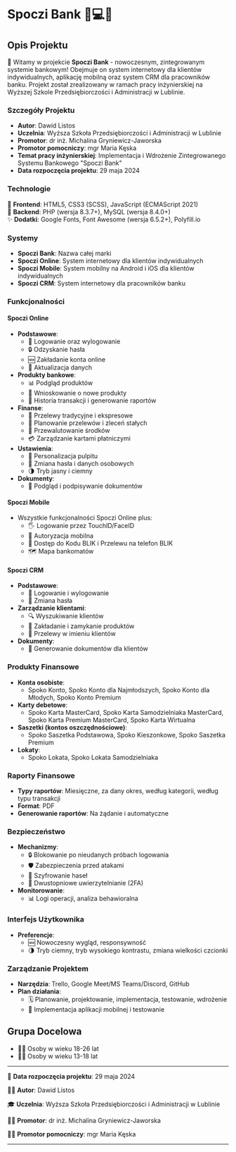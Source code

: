 # Spoczi Bank 🏦💻📱

## Opis Projektu

🎉 Witamy w projekcie **Spoczi Bank** - nowoczesnym, zintegrowanym systemie bankowym! Obejmuje on system internetowy dla klientów indywidualnych, aplikację mobilną oraz system CRM dla pracowników banku. Projekt został zrealizowany w ramach pracy inżynierskiej na Wyższej Szkole Przedsiębiorczości i Administracji w Lublinie.

### Szczegóły Projektu

- **Autor**: Dawid Listos
- **Uczelnia**: Wyższa Szkoła Przedsiębiorczości i Administracji w Lublinie
- **Promotor**: dr inż. Michalina Gryniewicz-Jaworska
- **Promotor pomocniczy**: mgr Maria Kęska
- **Temat pracy inżynierskiej**: Implementacja i Wdrożenie Zintegrowanego Systemu Bankowego "Spoczi Bank"
- **Data rozpoczęcia projektu**: 29 maja 2024

### Technologie

🚀 **Frontend**: HTML5, CSS3 (SCSS), JavaScript (ECMAScript 2021)  
🔧 **Backend**: PHP (wersja 8.3.7+), MySQL (wersja 8.4.0+)  
✨ **Dodatki**: Google Fonts, Font Awesome (wersja 6.5.2+), Polyfill.io

### Systemy

- **Spoczi Bank**: Nazwa całej marki
- **Spoczi Online**: System internetowy dla klientów indywidualnych
- **Spoczi Mobile**: System mobilny na Android i iOS dla klientów indywidualnych
- **Spoczi CRM**: System internetowy dla pracowników banku

### Funkcjonalności

#### Spoczi Online

- **Podstawowe**:
  - 🔑 Logowanie oraz wylogowanie
  - 🔒 Odzyskanie hasła
  - 🆕 Zakładanie konta online
  - 🔄 Aktualizacja danych
- **Produkty bankowe**:
  - 📊 Podgląd produktów
  - 📝 Wnioskowanie o nowe produkty
  - 📜 Historia transakcji i generowanie raportów
- **Finanse**:
  - 💸 Przelewy tradycyjne i ekspresowe
  - 📅 Planowanie przelewów i zleceń stałych
  - 💱 Przewalutowanie środków
  - 💳 Zarządzanie kartami płatniczymi
- **Ustawienia**:
  - 🎨 Personalizacja pulpitu
  - 🔐 Zmiana hasła i danych osobowych
  - 🌗 Tryb jasny i ciemny
- **Dokumenty**:
  - 📄 Podgląd i podpisywanie dokumentów

#### Spoczi Mobile

- Wszystkie funkcjonalności Spoczi Online plus:
  - 🖐 Logowanie przez TouchID/FaceID
  - 📲 Autoryzacja mobilna
  - 🔢 Dostęp do Kodu BLIK i Przelewu na telefon BLIK
  - 🗺️ Mapa bankomatów

#### Spoczi CRM

- **Podstawowe**:
  - 🔑 Logowanie i wylogowanie
  - 🔐 Zmiana hasła
- **Zarządzanie klientami**:
  - 🔍 Wyszukiwanie klientów
  - 📂 Zakładanie i zamykanie produktów
  - 💸 Przelewy w imieniu klientów
- **Dokumenty**:
  - 📄 Generowanie dokumentów dla klientów

### Produkty Finansowe

- **Konta osobiste**:
  - Spoko Konto, Spoko Konto dla Najmłodszych, Spoko Konto dla Młodych, Spoko Konto Premium
- **Karty debetowe**:
  - Spoko Karta MasterCard, Spoko Karta Samodzielniaka MasterCard, Spoko Karta Premium MasterCard, Spoko Karta Wirtualna
- **Saszetki (kontos oszczędnościowe)**:
  - Spoko Saszetka Podstawowa, Spoko Kieszonkowe, Spoko Saszetka Premium
- **Lokaty**:
  - Spoko Lokata, Spoko Lokata Samodzielniaka

### Raporty Finansowe

- **Typy raportów**: Miesięczne, za dany okres, według kategorii, według typu transakcji
- **Format**: PDF
- **Generowanie raportów**: Na żądanie i automatyczne

### Bezpieczeństwo

- **Mechanizmy**:
  - 🔒 Blokowanie po nieudanych próbach logowania
  - 🛡️ Zabezpieczenia przed atakami
  - 🔐 Szyfrowanie haseł
  - 🔑 Dwustopniowe uwierzytelnianie (2FA)
- **Monitorowanie**:
  - 📊 Logi operacji, analiza behawioralna

### Interfejs Użytkownika

- **Preferencje**:
  - 🆕 Nowoczesny wygląd, responsywność
  - 🌗 Tryb ciemny, tryb wysokiego kontrastu, zmiana wielkości czcionki

### Zarządzanie Projektem

- **Narzędzia**: Trello, Google Meet/MS Teams/Discord, GitHub
- **Plan działania**:
  - 🗓️ Planowanie, projektowanie, implementacja, testowanie, wdrożenie
  - 📱 Implementacja aplikacji mobilnej i testowanie

## Grupa Docelowa

- 🧑‍🎓 Osoby w wieku 18-26 lat
- 👩‍🎓 Osoby w wieku 13-18 lat

---

📅 **Data rozpoczęcia projektu**: 29 maja 2024

👨‍💻 **Autor**: Dawid Listos

🎓 **Uczelnia**: Wyższa Szkoła Przedsiębiorczości i Administracji w Lublinie

👩‍🏫 **Promotor**: dr inż. Michalina Gryniewicz-Jaworska

👩‍🎓 **Promotor pomocniczy**: mgr Maria Kęska

---
